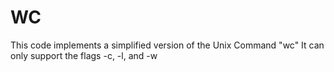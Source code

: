 # WC
This code implements a simplified version of the Unix Command "wc"
It can only support the flags -c, -l, and -w

